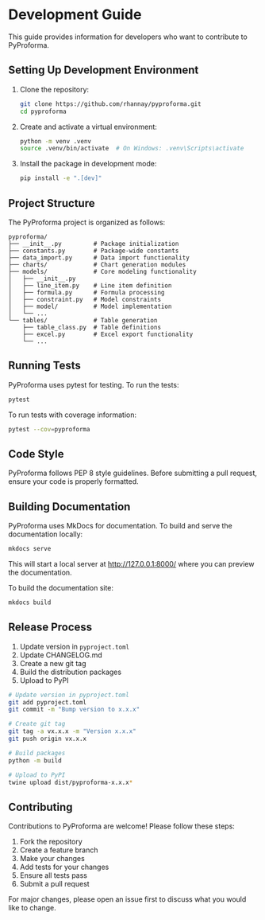 # Development Guide

This guide provides information for developers who want to contribute to PyProforma.

## Setting Up Development Environment

1. Clone the repository:

   ```bash
   git clone https://github.com/rhannay/pyproforma.git
   cd pyproforma
   ```

2. Create and activate a virtual environment:

   ```bash
   python -m venv .venv
   source .venv/bin/activate  # On Windows: .venv\Scripts\activate
   ```

3. Install the package in development mode:

   ```bash
   pip install -e ".[dev]"
   ```

## Project Structure

The PyProforma project is organized as follows:

```
pyproforma/
├── __init__.py         # Package initialization
├── constants.py        # Package-wide constants
├── data_import.py      # Data import functionality
├── charts/             # Chart generation modules
├── models/             # Core modeling functionality
│   ├── __init__.py
│   ├── line_item.py    # Line item definition
│   ├── formula.py      # Formula processing
│   ├── constraint.py   # Model constraints
│   ├── model/          # Model implementation
│   └── ...
└── tables/             # Table generation
    ├── table_class.py  # Table definitions
    ├── excel.py        # Excel export functionality
    └── ...
```

## Running Tests

PyProforma uses pytest for testing. To run the tests:

```bash
pytest
```

To run tests with coverage information:

```bash
pytest --cov=pyproforma
```

## Code Style

PyProforma follows PEP 8 style guidelines. Before submitting a pull request, ensure your code is properly formatted.

## Building Documentation

PyProforma uses MkDocs for documentation. To build and serve the documentation locally:

```bash
mkdocs serve
```

This will start a local server at http://127.0.0.1:8000/ where you can preview the documentation.

To build the documentation site:

```bash
mkdocs build
```

## Release Process

1. Update version in `pyproject.toml`
2. Update CHANGELOG.md
3. Create a new git tag
4. Build the distribution packages
5. Upload to PyPI

```bash
# Update version in pyproject.toml
git add pyproject.toml
git commit -m "Bump version to x.x.x"

# Create git tag
git tag -a vx.x.x -m "Version x.x.x"
git push origin vx.x.x

# Build packages
python -m build

# Upload to PyPI
twine upload dist/pyproforma-x.x.x*
```

## Contributing

Contributions to PyProforma are welcome! Please follow these steps:

1. Fork the repository
2. Create a feature branch
3. Make your changes
4. Add tests for your changes
5. Ensure all tests pass
6. Submit a pull request

For major changes, please open an issue first to discuss what you would like to change.
